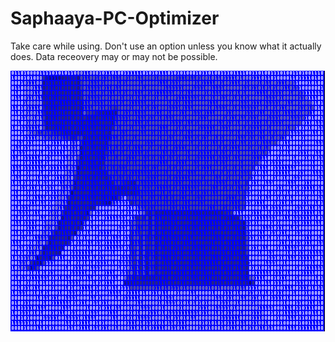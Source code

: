 # Saphaaya-PC-Optimizer

Take care while using. Don't use an option unless you know what it actually does. Data receovery may or may not be possible.

![pc-optimizer-logo](https://github.com/dev7060/Saphaaya-PC-Optimizer/blob/master/media/logo.PNG?raw=true)
